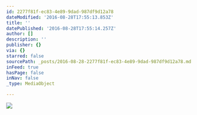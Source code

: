 ```yaml
---
id: 2277f81f-ec83-4e89-9dad-987df9d12a78
dateModified: '2016-08-28T17:55:13.853Z'
title: ''
datePublished: '2016-08-28T17:55:14.257Z'
author: []
description: ''
publisher: {}
via: {}
starred: false
sourcePath: _posts/2016-08-28-2277f81f-ec83-4e89-9dad-987df9d12a78.md
inFeed: true
hasPage: false
inNav: false
_type: MediaObject

---
```

![](https://the-grid-user-content.s3-us-west-2.amazonaws.com/78111405-717b-451a-a08b-0c8d700aa5eb.jpg)